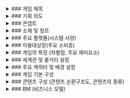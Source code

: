 <details>
  <summary>### 게임 제목</summary>
</details>
  
<details>
  <summary>### 기획 의도</summary>
</details>

<details>
  <summary>### 콘셉트</summary>
</details>

<details>
  <summary>### 소재 및 장르</summary>
</details>

<details>
  <summary>### 주요 플랫폼(시스템 사양)</summary>
</details>

<details>
  <summary>### 이용대상장(주요 소비층)</summary>
</details>

<details>
  <summary>### 게임의 특징 (차별점, 주요 재미요소)</summary>
</details>

<details>
  <summary>### 세계관 및 줄거리 설정</summary>
</details>

<details>
  <summary>### 주요 캐릭터 및 배경 설정</summary>
</details>


<details>
  <summary>### 게임 기본 구성</summary>
</details>

<details>
  <summary>### 콘텐츠 구성 (콘텐츠 순환구조도, 콘텐츠의 종류)</summary>
</details>

<details>
  <summary>### BM (비즈니스 모델)</summary>
</details>

